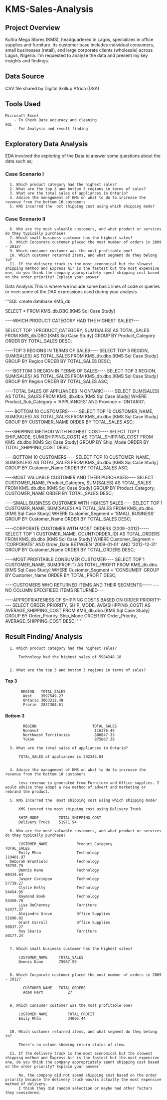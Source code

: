 # KMS-Sales-Analysis

## Project Overview

Kultra Mega Stores (KMS), headquartered in Lagos, specializes in office supplies and furniture. Its customer base includes individual consumers, small businesses (retail), and large corporate clients (wholesale) across Lagos, Nigeria. I'm requested to analyze the data and present my key insights and findings. 

## Data Source

CSV file shared by Digital Skillup Africa (DSA)

## Tools Used

    Microsoft Excel
        - To Check Data accuracy and cleaning
    SQL
        - For Analysis and result finding

        
## Exploratory Data Analysis

EDA involved the exploring of the Data to answer some questions about the data such as;

### Case Scenario I
      1. Which product category had the highest sales?
      2. What are the top 3 and bottom 3 regions in terms of sales?
      3. What are the total sales of appliances in Ontario?
      4. Advice the management of KMS on what to do to increase the revenue from the bottom 10 customers
      5. KMS incurred the  ost shipping cost using which shipping mode?
### Case Scenario II
      6. Who are the most valuable customers, and what product or services do they typically purchase?
      7. Which small business customer has the highest sales?
      8. Which Corporate customer placed the most number of orders in 2009 - 2012?
      9. Which consumer customer was the most profitable one?
      10. Which customer returned items, and what segment do they belong to?
      11. If the delivery truck is the most economical but the slowest shipping method and Express Air is the fastest but the most expensive one, do you think the company appropriately spent shipping cost based on the order priority? Explain your answer
      
Data Analysis
This is where we include some basic lines of code or queries or even some of the DAX expressions used during your analysis

'''SQL
        create database KMS_db

SELECT * FROM KMS_db.DBO.[KMS Sql Case Study]

----WHICH PRODUCT CATEGORY HAD THE HIGHEST SALES?---

SELECT TOP 1
PRODUCT_CATEGORY,
SUM(SALES) AS TOTAL_SALES
FROM
KMS_db.DBO.[KMS Sql Case Study]
GROUP BY
Product_Category
ORDER BY
TOTAL_SALES DESC;


----TOP 3 REGIONS IN TERMS OF SALES----
SELECT TOP 3
REGION,
SUM(SALES) AS TOTAL_SALES
FROM
KMS_db.dbo.[KMS Sql Case Study]
GROUP BY
Region
ORDER BY
TOTAL_SALES DESC;

----BOTTOM 3 REGION IN TERMS OF SALES----
SELECT TOP 3
REGION,
SUM(SALES) AS TOTAL_SALES
FROM
KMS_db.dbo.[KMS Sql Case Study]
GROUP BY
Region
ORDER BY
TOTAL_SALES ASC;

----TOTAL SALES OF APPLIANCES IN ONTARIO-----
SELECT
SUM(SALES) AS TOTAL_SALES
FROM
KMS_db.dbo.[KMS Sql Case Study]
WHERE
Product_Sub_Category = 'APPLIANCES'
AND Province = 'ONTARIO';


---- BOTTOM 10 CUSTOMERS-----
SELECT TOP 10
CUSTOMER_NAME,
SUM(SALES) AS TOTAL_SALES
FROM
KMS_db.dbo.[KMS Sql Case Study]
GROUP BY
CUSTOMER_NAME
ORDER BY
TOTAL_SALES ASC;


----SHIPPING METHOD WITH HIGHEST COST----
SELECT TOP 1
SHIP_MODE,
SUM(SHIPPING_COST) AS TOTAL_SHIPPING_COST
FROM
KMS_db.dbo.[KMS Sql Case Study]
GROUP BY
Ship_Mode
ORDER BY
TOTAL_SHIPPING_COST DESC;


----BOTTOM 10 CUSTOMERS----
SELECT TOP 10
CUSTOMER_NAME,
SUM(SALES) AS TOTAL_SALES
FROM
KMS_db.dbo.[KMS Sql Case Study]
GROUP BY
Customer_Name
ORDER BY
TOTAL_SALES ASC;


----MOST VALUABLE CUSTOMER AND THEIR PURCHASES----
SELECT
CUSTOMER_NAME,
Product_Category,
SUM(SALES) AS TOTAL_SALES
FROM
KMS_db.dbo.[KMS Sql Case Study]
GROUP BY
Product_Category,
CUSTOMER_NAME
ORDER BY
TOTAL_SALES DESC;



----SMALL BUSINESS CUSTOMER WITH HGHEST SALES----
SELECT TOP 1
CUSTOMER_NAME,
SUM(SALES) AS TOTAL_SALES
FROM
KMS_db.dbo.[KMS Sql Case Study]
WHERE
Customer_Segment = 'SMALL BUSINESS'
GROUP BY
Customer_Name
ORDER BY
TOTAL_SALES DESC;


----CORPORATE CUSTOMER WITH MOST ORDERS (2009 -2012)-----
SELECT TOP 1
CUSTOMER_NAME,
COUNT(ORDER_ID) AS TOTAL_ORDERS
FROM
KMS_db.dbo.[KMS Sql Case Study]
WHERE
Customer_Segment = 'CORPORATE'
AND Order_Date BETWEEN '2009-01-01' AND '2012-12-31'
GROUP BY
Customer_Name
ORDER BY
TOTAL_ORDERS DESC;



----MOST PROFITABLE CONSUMER CUSTOMER----
SELECT TOP 1
CUSTOMER_NAME,
SUM(PROFIT) AS TOTAL_PROFIT
FROM
KMS_db.dbo.[KMS Sql Case Study]
WHERE
Customer_Segment = 'CONSUMER'
GROUP BY
Customer_Name
ORDER BY
TOTAL_PROFIT DESC;


----CUSTOMERS WHO RETURNED ITEMS AND THEIR SEGMENTS-----
---NO COLUMN SPECIFIEED ITEMS RETURNED---


----APPROPRIATENESS OF SHIPPING COSTS BASED ON ORDER PRIORITY----
SELECT
ORDER_PRIORITY,
SHIP_MODE,
AVG(SHIPPING_COST) AS AVERAGE_SHIPPING_COST
FROM
KMS_db.dbo.[KMS Sql Case Study]
GROUP BY
Order_Priority,
Ship_Mode
ORDER BY
Order_Priority,
AVERAGE_SHIPPING_COST DESC;
'''

## Result Finding/ Analysis

      1. Which product category had the highest sales?
        
          Technology had the highest sales of 5984248.18
          
      
      2. What are the top 3 and bottom 3 regions in terms of sales?

 #### Top 3
           REGION	TOTAL_SALES
            West	3597549.27
            Ontario	3063212.48
            Prarie	2837304.61

#### Bottom 3
            REGION	                       TOTAL_SALES
            Nunavut                         116376.48
            Northwest Territories	        800847.33
            Yukon	                        975867.38
      
      3. What are the total sales of appliances in Ontario?

          TOTAL_SALES of appliances is 202346.84


      4. Advice the management of KMS on what to do to increase the revenue from the bottom 10 customers

          Less revenue is generated from Furniture and Office supplies. I would advice they adopt a new method of advert and marketing or rebrand the product.
          
      5. KMS incurred the  most shipping cost using which shipping mode?

          KMS incured the most shipping cost using Delivery Truck

          SHIP_MODE	        TOTAL_SHIPPING_COST
          Delivery Truck	51971.94

      6. Who are the most valuable customers, and what product or services do they typically purchase?

          CUSTOMER_NAME	            Product_Category	            TOTAL_SALES
          Emily Phan	            Technology	                    110481.97
      Deborah Brumfield	            Technology	                    76795.79
          Dennis Kane	            Technology	                    60434.64
          Jasper Cacioppo	        Technology	                    57739.27
          Clytie Kelty	            Technology	                    54454.95
          Raymond Book	            Technology	                    53450.78
          Lisa DeCherney    	    Furniture	                    52477.37
          Alejandro Grove	        Office Supplies	                51696.02
          Grant Carroll            	Office Supplies	                50837.27
          Roy Skaria	            Furniture	                    50177.24

          
      7. Which small business customer has the highest sales?

          CUSTOMER_NAME	    TOTAL_SALES
          Dennis Kane	    75967.59

          
      8. Which Corporate customer placed the most number of orders in 2009 - 2012?

            CUSTOMER_NAME	TOTAL_ORDERS
            Adam Hart	        27

            
      9. Which consumer customer was the most profitable one?

          CUSTOMER_NAME	        TOTAL_PROFIT
          Emily Phan	        34005.44

          
      10. Which customer returned items, and what segment do they belong to?

          There's no column showing return status of item.
          
      11. If the delivery truck is the most economical but the slowest shipping method and Express Air is the fastest but the most expensive one, do you think the company appropriately spent shipping cost based on the order priority? Explain your answer

          No, the company did not spend shipping cost based on the order priority because the delivery truck was/is actually the most expensive method of delivery.
          I think they did random selection or maybe had other factors they considered.
